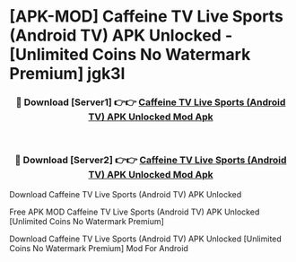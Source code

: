 # [APK-MOD] Caffeine TV  Live Sports (Android TV) APK Unlocked - [Unlimited Coins No Watermark Premium] jgk3l



<div align="center">
<h3>🔴 Download [Server1] 👉👉 <a href="https://momento.my/?title=Caffeine_TV__Live_Sports_(Android_TV)_APK_Unlocked">Caffeine TV  Live Sports (Android TV) APK Unlocked Mod Apk</a></h3><br>

<h3>🔴 Download [Server2] 👉👉 <a href="https://momento.my/?title=Caffeine_TV__Live_Sports_(Android_TV)_APK_Unlocked">Caffeine TV  Live Sports (Android TV) APK Unlocked Mod Apk</a></h3>
</div>



Download Caffeine TV  Live Sports (Android TV) APK Unlocked 

Free APK MOD Caffeine TV  Live Sports (Android TV) APK Unlocked [Unlimited Coins No Watermark Premium]

Download Caffeine TV  Live Sports (Android TV) APK Unlocked [Unlimited Coins No Watermark Premium] Mod For Android
